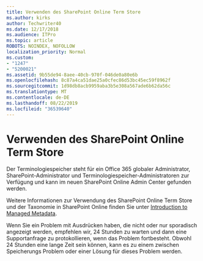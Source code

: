 ```yaml
---
title: Verwenden des SharePoint Online Term Store
ms.author: kirks
author: Techwriter40
ms.date: 12/17/2018
ms.audience: ITPro
ms.topic: article
ROBOTS: NOINDEX, NOFOLLOW
localization_priority: Normal
ms.custom:
- "1247"
- "5200021"
ms.assetid: 9b55de94-8aee-40cb-970f-046de0a80e6b
ms.openlocfilehash: 8c87a4ca51dae25a0cfec86d53bc45ec59f8962f
ms.sourcegitcommit: 1d98db8acb9959aba3b5e308a567ade6b62da56c
ms.translationtype: MT
ms.contentlocale: de-DE
ms.lasthandoff: 08/22/2019
ms.locfileid: "36539640"
---
```

# <a name="how-to-use-the-sharepoint-online-term-store"></a>Verwenden des SharePoint Online Term Store

Der Terminologiespeicher steht für ein Office 365 globaler Administrator, SharePoint-Administrator und Terminologiespeicher-Administratoren zur Verfügung und kann im neuen SharePoint Online Admin Center gefunden werden.
  
Weitere Informationen zur Verwendung des SharePoint Online Term Store und der Taxonomie in SharePoint Online finden Sie unter [Introduction to Managed Metadata](https://go.microsoft.com/fwlink/?linkid=2044674&amp;clcid=0x409).
  
Wenn Sie ein Problem mit Ausdrücken haben, die nicht oder nur sporadisch angezeigt werden, empfehlen wir, 24 Stunden zu warten und dann eine Supportanfrage zu protokollieren, wenn das Problem fortbesteht. Obwohl 24 Stunden eine lange Zeit sein können, kann es zu einem zwischen Speicherungs Problem oder einer Lösung für dieses Problem werden.
  